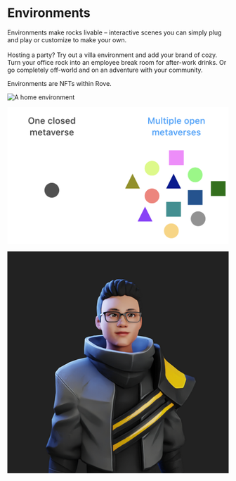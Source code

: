 # Environments

Environments make rocks livable – interactive scenes you can simply plug and play or customize to make your own.  \
\
Hosting a party? Try out a villa environment and add your brand of cozy. Turn your office rock into an employee break room for after-work drinks. Or go completely off-world and on an adventure with your community.

Environments are NFTs within Rove.

![A home environment](<../.gitbook/assets/Home\_01 (1).png>)

![An office environment](<../.gitbook/assets/image (3) (1) (1).png>)

![An adventure environment](<../.gitbook/assets/image (2) (1) (1) (1).png>)
